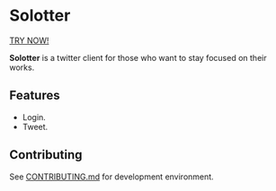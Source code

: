 # Solotter

[TRY NOW!](https://solotter-web.herokuapp.com/)

**Solotter** is a twitter client for those who want to stay focused on their works.

## Features
- Login.
- Tweet.

## Contributing

See [CONTRIBUTING.md](CONTRIBUTING.md) for development environment.
